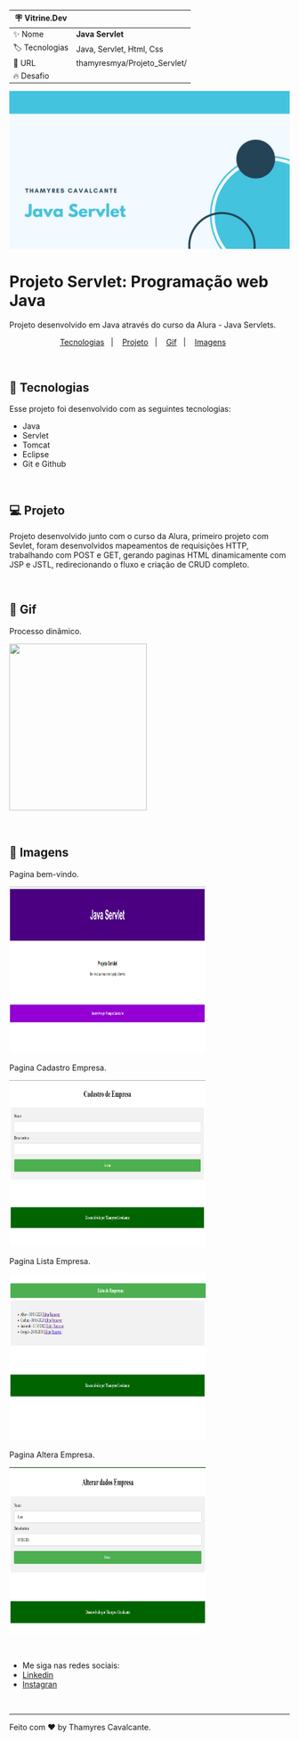 | :placard: Vitrine.Dev |     |
| -------------  | --- |
| :sparkles: Nome        | **Java Servlet**
| :label: Tecnologias | Java, Servlet, Html, Css
| :rocket: URL         | thamyresmya/Projeto_Servlet/
| :fire: Desafio     | 

![](capa.jpg)


# Projeto Servlet: Programação web Java

Projeto desenvolvido em Java através do curso da Alura - Java Servlets.


<p align="center">
  <a href="#-Tecnologias">Tecnologias</a>&nbsp;&nbsp;&nbsp;|&nbsp;&nbsp;&nbsp;  
  <a href="#-Projeto">Projeto</a>&nbsp;&nbsp;&nbsp;|&nbsp;&nbsp;&nbsp;  
  <a href="#-Gif">Gif</a>&nbsp;&nbsp;&nbsp;|&nbsp;&nbsp;&nbsp; 
  <a href="#-Imagens">Imagens</a>&nbsp;&nbsp;&nbsp;&nbsp;&nbsp;&nbsp;
</p>

<br>


## 🚀 Tecnologias

Esse projeto foi desenvolvido com as seguintes tecnologias:

- Java
- Servlet
- Tomcat
- Eclipse
- Git e Github

<br>

## 💻 Projeto

Projeto desenvolvido junto com o curso da Alura, primeiro projeto com Sevlet, foram desenvolvidos mapeamentos de requisições HTTP, trabalhando com POST e GET, gerando paginas HTML dinamicamente com JSP e JSTL, redirecionando o fluxo e criação de CRUD completo. 

<br>

## 📸 Gif
Processo dinâmico.

<img width="70%" height="300" src="Servlet1.gif"></img>


<br>

## 📸 Imagens
Pagina bem-vindo.

<img width="70%" height="300" src="1.png"></img>

Pagina Cadastro Empresa.

<img width="70%" height="300" src="2.png"></img>

Pagina Lista Empresa.

<img width="70%" height="300" src="3.png"></img>

Pagina Altera Empresa.

<img width="70%" height="300" src="4.png"></img>


<br>

- Me siga nas redes sociais:
- [Linkedin](https://www.linkedin.com/in/thamyrescavalcante/)
- [Instagran](https://www.instagram.com/thamyres__cavalcante/)

<br>

---

Feito com ♥ by Thamyres Cavalcante.
